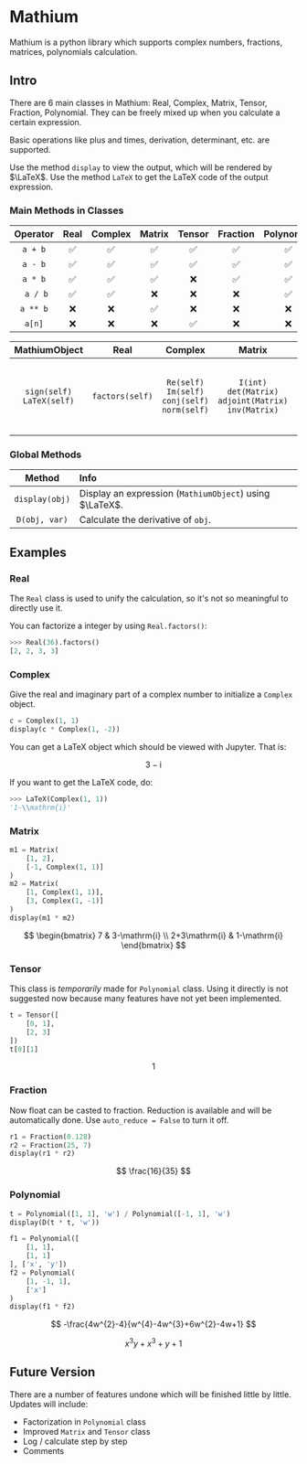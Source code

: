 # Mathium

Mathium is a python library which supports complex numbers, fractions, matrices, polynomials calculation.

## Intro

There are 6 main classes in Mathium: Real, Complex, Matrix, Tensor, Fraction, Polynomial. They can be freely mixed up when you calculate a certain expression.

Basic operations like plus and times, derivation, determinant, etc. are supported.

Use the method `display` to view the output, which will be rendered by $\LaTeX$. Use the method `LaTeX` to get the LaTeX code of the output expression.

### Main Methods in Classes

| Operator | Real | Complex | Matrix | Tensor | Fraction | Polynomial |
| :---: | :---: | :---: | :---: | :---: | :---: | :---: |
| `a + b` | ✅ | ✅ | ✅ | ✅ | ✅ | ✅ |
| `a - b` | ✅ | ✅ | ✅ | ✅ | ✅ | ✅ |
| `a * b` | ✅ | ✅ | ✅ | ❌ | ✅ | ✅ |
| ` a / b` | ✅ | ✅ | ❌ | ❌ | ❌ | ✅ |
| `a ** b` | ❌ | ❌ | ✅ | ❌ | ❌ | ❌ |
| `a[n]` | ❌ | ❌ | ❌ | ✅ | ❌ | ❌ |

| MathiumObject | Real | Complex | Matrix | Tensor | Fraction | Polynomial |
| :---: | :---: | :---: | :---: | :---: | :---: | :---: |
| `sign(self)`<br>`LaTeX(self)` | `factors(self)` | `Re(self)`<br>`Im(self)`<br>`conj(self)`<br>`norm(self)` | `I(int)`<br>`det(Matrix)`<br>`adjoint(Matrix)`<br>`inv(Matrix)` | `LineToCoor(self, idx)`<br>`PolyConv(ten0, ten1, map0, map1)`<br>`PolyPlus(ten0, ten1, map0, map1)` | `reduce(self)` | |

### Global Methods

| Method | Info |
| :---: | :--- |
| `display(obj)` | Display an expression (`MathiumObject`) using $\LaTeX$. |
| `D(obj, var)` | Calculate the derivative of `obj`. |

## Examples

### Real

The `Real` class is used to unify the calculation, so it's not so meaningful to directly use it. 

You can factorize a integer by using `Real.factors()`:

```python
>>> Real(36).factors()
[2, 2, 3, 3]
```

### Complex

Give the real and imaginary part of a complex number to initialize a `Complex` object.

```python
c = Complex(1, 1)
display(c * Complex(1, -2))
```

You can get a LaTeX object which should be viewed with Jupyter. That is:

$$
3-\mathrm{i}
$$

If you want to get the LaTeX code, do:
```python
>>> LaTeX(Complex(1, 1))
'1-\\mathrm{i}'
```

### Matrix

```python
m1 = Matrix(
    [1, 2],
    [-1, Complex(1, 1)]
)
m2 = Matrix(
    [1, Complex(1, 1)],
    [3, Complex(1, -1)]
)
display(m1 * m2)
```
$$
\begin{bmatrix}
7 & 3-\mathrm{i} \\
2+3\mathrm{i} & 1-\mathrm{i}
\end{bmatrix}
$$

### Tensor

This class is *temporarily* made for `Polynomial` class. Using it directly is not suggested now because many features have not yet been implemented.

```python
t = Tensor([
    [0, 1],
    [2, 3]
])
t[0][1]
```
$$
1
$$

### Fraction

Now float can be casted to fraction. Reduction is available and will be automatically done. Use `auto_reduce = False` to turn it off.

```python
r1 = Fraction(0.128)
r2 = Fraction(25, 7)
display(r1 * r2)
```
$$
\frac{16}{35}
$$

### Polynomial

```python
t = Polynomial([1, 1], 'w') / Polynomial([-1, 1], 'w')
display(D(t * t, 'w'))

f1 = Polynomial([
    [1, 1],
    [1, 1]
], ['x', 'y'])
f2 = Polynomial(
    [1, -1, 1],
    ['x']
)
display(f1 * f2)
```
$$
-\frac{4w^{2}-4}{w^{4}-4w^{3}+6w^{2}-4w+1}
$$

$$
x^{3}y+x^{3}+y+1
$$

## Future Version

There are a number of features undone which will be finished little by little. Updates will include:

* Factorization in `Polynomial` class
* Improved `Matrix` and `Tensor` class
* Log / calculate step by step
* Comments
